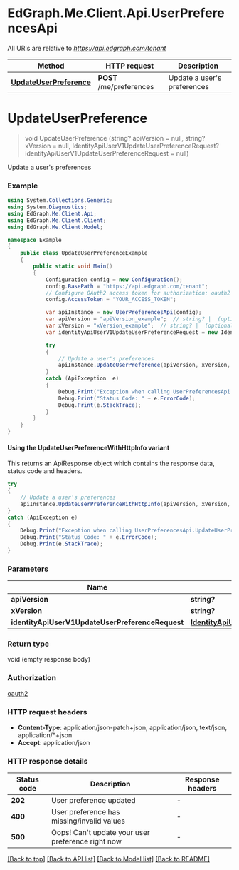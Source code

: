 # EdGraph.Me.Client.Api.UserPreferencesApi

All URIs are relative to *https://api.edgraph.com/tenant*

| Method | HTTP request | Description |
|--------|--------------|-------------|
| [**UpdateUserPreference**](UserPreferencesApi.md#updateuserpreference) | **POST** /me/preferences | Update a user&#39;s preferences |

<a id="updateuserpreference"></a>
# **UpdateUserPreference**
> void UpdateUserPreference (string? apiVersion = null, string? xVersion = null, IdentityApiUserV1UpdateUserPreferenceRequest? identityApiUserV1UpdateUserPreferenceRequest = null)

Update a user's preferences

### Example
```csharp
using System.Collections.Generic;
using System.Diagnostics;
using EdGraph.Me.Client.Api;
using EdGraph.Me.Client.Client;
using EdGraph.Me.Client.Model;

namespace Example
{
    public class UpdateUserPreferenceExample
    {
        public static void Main()
        {
            Configuration config = new Configuration();
            config.BasePath = "https://api.edgraph.com/tenant";
            // Configure OAuth2 access token for authorization: oauth2
            config.AccessToken = "YOUR_ACCESS_TOKEN";

            var apiInstance = new UserPreferencesApi(config);
            var apiVersion = "apiVersion_example";  // string? |  (optional) 
            var xVersion = "xVersion_example";  // string? |  (optional) 
            var identityApiUserV1UpdateUserPreferenceRequest = new IdentityApiUserV1UpdateUserPreferenceRequest?(); // IdentityApiUserV1UpdateUserPreferenceRequest? |  (optional) 

            try
            {
                // Update a user's preferences
                apiInstance.UpdateUserPreference(apiVersion, xVersion, identityApiUserV1UpdateUserPreferenceRequest);
            }
            catch (ApiException  e)
            {
                Debug.Print("Exception when calling UserPreferencesApi.UpdateUserPreference: " + e.Message);
                Debug.Print("Status Code: " + e.ErrorCode);
                Debug.Print(e.StackTrace);
            }
        }
    }
}
```

#### Using the UpdateUserPreferenceWithHttpInfo variant
This returns an ApiResponse object which contains the response data, status code and headers.

```csharp
try
{
    // Update a user's preferences
    apiInstance.UpdateUserPreferenceWithHttpInfo(apiVersion, xVersion, identityApiUserV1UpdateUserPreferenceRequest);
}
catch (ApiException e)
{
    Debug.Print("Exception when calling UserPreferencesApi.UpdateUserPreferenceWithHttpInfo: " + e.Message);
    Debug.Print("Status Code: " + e.ErrorCode);
    Debug.Print(e.StackTrace);
}
```

### Parameters

| Name | Type | Description | Notes |
|------|------|-------------|-------|
| **apiVersion** | **string?** |  | [optional]  |
| **xVersion** | **string?** |  | [optional]  |
| **identityApiUserV1UpdateUserPreferenceRequest** | [**IdentityApiUserV1UpdateUserPreferenceRequest?**](IdentityApiUserV1UpdateUserPreferenceRequest?.md) |  | [optional]  |

### Return type

void (empty response body)

### Authorization

[oauth2](../README.md#oauth2)

### HTTP request headers

 - **Content-Type**: application/json-patch+json, application/json, text/json, application/*+json
 - **Accept**: application/json


### HTTP response details
| Status code | Description | Response headers |
|-------------|-------------|------------------|
| **202** | User preference updated |  -  |
| **400** | User preference has missing/invalid values |  -  |
| **500** | Oops! Can&#39;t update your user preference right now |  -  |

[[Back to top]](#) [[Back to API list]](../README.md#documentation-for-api-endpoints) [[Back to Model list]](../README.md#documentation-for-models) [[Back to README]](../README.md)

